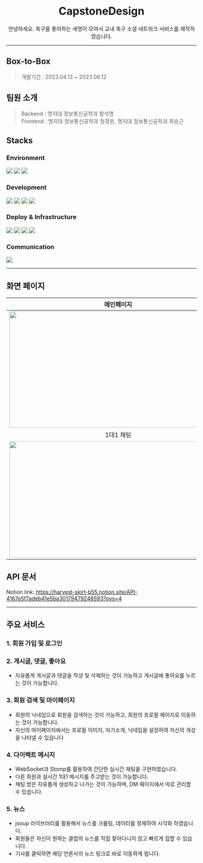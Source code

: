 <div align="center">

  # CapstoneDesign
  
  안녕하세요. 축구를 좋아하는 세명이 모여서 교내 축구 소셜 네트워크 서비스를 제작하였습니다.  
</div>

---

## Box-to-Box
> 개발기간 : 2023.04.13 ~ 2023.06.12

## 팀원 소개
> Backend : 명지대 정보통신공학과 함석명  
> Frontend : 명지대 정보통신공학과 정경완, 명지대 정보통신공학과 최승근 

## Stacks

### Environment
<img src="https://img.shields.io/badge/spring-6DB33F?style=for-the-badge&logo=spring&logoColor=white"> <img src="https://img.shields.io/badge/springboot-6DB33F?style=for-the-badge&logo=springboot&logoColor=white"> 
<img src="https://img.shields.io/badge/Visual Studio Code-007ACC?style=for-the-badge&logo=Visual Studio Code&logoColor=white">

### Development

<img src="https://img.shields.io/badge/java-007396?style=for-the-badge&logo=java&logoColor=white"> <img src="https://img.shields.io/badge/javascript-F7DF1E?style=for-the-badge&logo=javascript&logoColor=white">
<img src="https://img.shields.io/badge/react-61DAFB?style=for-the-badge&logo=react&logoColor=white"> <img src="https://img.shields.io/badge/MariaDB-003545?style=for-the-badge&logo=MariaDB&logoColor=white">

### Deploy & Infrastructure

<img src="https://img.shields.io/badge/Github Actions-2088FF?style=for-the-badge&logo=Github Actions&logoColor=white"> <img src="https://img.shields.io/badge/amazon s3-569A31?style=for-the-badge&logo=amazon s3&logoColor=white">
<img src="https://img.shields.io/badge/amazon ec2-FF9900?style=for-the-badge&logo=amazon ec2&logoColor=white"> <img src="https://img.shields.io/badge/nginx-009639?style=for-the-badge&logo=nginx&logoColor=white">

### Communication

<img src="https://img.shields.io/badge/notion-000000?style=for-the-badge&logo=notion&logoColor=white">

---

## 화면 페이지

|메인페이지|게시글 페이지|
|---|---|
|<img src="https://github.com/seokmyungham/CapstoneDesign/assets/97608735/615eda2d-fd4d-447f-88a4-80f6d50775d3" width="576" height="307"/>|<img src="https://github.com/seokmyungham/CapstoneDesign/assets/97608735/d6567a3f-e0b7-424c-a005-02c02835d071" width="576" height="307"/>|
|<div align="center"/>1대1 채팅|<div align="center"/>뉴스 크롤링|
|<img src="https://github.com/seokmyungham/CapstoneDesign/assets/97608735/1bbf4839-bc3d-42f6-bcab-e2bf7c2fb79b" width="576" height="307"/>|<img src="https://github.com/seokmyungham/CapstoneDesign/assets/97608735/a3302a7e-f61c-4162-a103-8c686e7c345e" width="576" height="307"/>|

## API 문서

Notion link: https://harvest-skirt-b55.notion.site/API-4167e5f7adeb41e5ba30179479248593?pvs=4

---

## 주요 서비스

### 1. 회원 가입 및 로그인

### 2. 게시글, 댓글, 좋아요
- 자유롭게 게시글과 댓글을 작성 및 삭제하는 것이 가능하고 게시글에 좋아요를 누르는 것이 가능합니다.

### 3. 회원 검색 및 마이페이지
- 회원의 닉네임으로 회원을 검색하는 것이 가능하고, 회원의 프로필 페이지로 이동하는 것이 가능합니다.
- 자신의 마이페이지에서는 프로필 이미지, 자기소개, 닉네임을 설정하여 자신의 개성을 나타낼 수 있습니다

### 4. 다이렉트 메시지
- WebSocket과 Stomp를 활용하여 간단한 실시간 채팅을 구현하였습니다.
- 다른 회원과 실시간 1대1 메시지를 주고받는 것이 가능합니다.
- 채팅 방은 자유롭게 생성하고 나가는 것이 가능하며, DM 페이지에서 따로 관리할 수 있습니다.

### 5. 뉴스
- jsoup 라이브러리를 활용해서 뉴스를 크롤링, 데이터를 정제하여 시각화 하였습니다.
- 회원들은 자신이 원하는 클럽의 뉴스를 직접 찾아다니지 않고 빠르게 접할 수 있습니다.
- 기사를 클릭하면 해당 언론사의 뉴스 링크로 바로 이동하게 됩니다.

